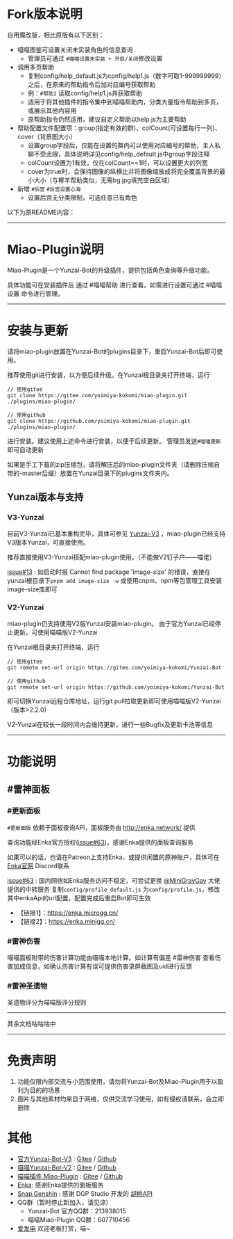 # Fork版本说明

自用魔改版，相比原版有以下区别：

* 喵喵图鉴可设置关闭未实装角色的信息查询
    * 管理员可通过 `#喵喵设置未实装 + 开启/关闭`修改设置
* 调用多页帮助
    * 复制config/help_default.js为config/help1.js（数字可取1-999999999）之后，在原来的帮助指令后加对应编号获取帮助
    * 例：`#帮助1` 读取config/help1.js并获取帮助
    * 适用于将其他插件的指令集中到喵喵帮助内，分类大量指令帮助到多页，或展示其他内容用
    * 原帮助指令仍然适用，建议自定义帮助以help.js为主要帮助
* 帮助配置文件配置项：group(指定有效的群)、colCount(可设置每行一列)、cover（背景图大小）
    * 设置group字段后，仅能在设置的群内可以使用对应编号的帮助，主人私聊不受此限，具体说明详见config/help_default.js中group字段注释
    * colCount设置为1有效，仅在colCount==1时，可以设置更大的列宽
    * cover为true时，会保持图像的纵横比并将图像缩放成将完全覆盖背景的最小大小（与椰羊帮助类似，无需bg.jpg填充空白区域）
* 新增 `#后宫` `#后宫设置心海`
    * 设置后宫无分类限制，可选任意已有角色

以下为原README内容：

---

# Miao-Plugin说明

Miao-Plugin是一个Yunzai-Bot的升级插件，提供包括角色查询等升级功能。

具体功能可在安装插件后 通过 #喵喵帮助 进行查看。如需进行设置可通过 #喵喵设置 命令进行管理。

---

# 安装与更新

请将miao-plugin放置在Yunzai-Bot的plugins目录下，重启Yunzai-Bot后即可使用。

推荐使用git进行安装，以方便后续升级。在Yunzai根目录夹打开终端，运行

```
// 使用gitee
git clone https://gitee.com/yoimiya-kokomi/miao-plugin.git ./plugins/miao-plugin/

// 使用github
git clone https://github.com/yoimiya-kokomi/miao-plugin.git ./plugins/miao-plugin/
```

进行安装。建议使用上述命令进行安装，以便于后续更新。 管理员发送`#喵喵更新`即可自动更新

如果是手工下载的zip压缩包，请将解压后的miao-plugin文件夹（请删除压缩自带的-master后缀）放置在Yunzai目录下的plugins文件夹内。

## Yunzai版本与支持

### V3-Yunzai

目前V3-Yunzai已基本重构完毕，具体可参见 [Yunzai-V3](https://github.com/Le-niao/Yunzai-Bot) ，miao-plugin已经支持V3版本Yunzai，可直接使用。

推荐直接使用V3-Yunzai搭配miao-plugin使用。（不能做V2钉子户——喵佬）

[issue#13](https://github.com/yoimiya-kokomi/miao-plugin/issues/74) : 如启动时报 Cannot find package 'image-size'
的错误，直接在yunzai根目录下`pnpm add image-size -w` 或使用cnpm、npm等包管理工具安装image-size库即可

### V2-Yunzai

miao-plugin仍支持使用V2版Yunzai安装miao-plugin。 由于官方Yunzai已经停止更新，可使用喵喵版V2-Yunzai

在Yunzai根目录夹打开终端，运行

```
// 使用gitee
git remote set-url origin https://gitee.com/yoimiya-kokomi/Yunzai-Bot

// 使用github
git remote set-url origin https://github.com/yoimiya-kokomi/Yunzai-Bot
```

即可切换Yunzai远程仓库地址，运行git pull拉取更新即可使用喵喵版V2-Yunzai（版本>2.2.0)

V2-Yunzai在较长一段时间内会维持更新，进行一些Bugfix及更新卡池等信息

---

# 功能说明

## #雷神面板

### #更新面板

`#更新面板` 依赖于面板查询API，面板服务由 http://enka.network/ 提供

查询功能经Enka官方授权([issue#63](https://github.com/yoimiya-kokomi/miao-plugin/issues/63#issuecomment-1199348789))，感谢Enka提供的面板查询服务

如果可以的话，也请在Patreon上支持Enka，或提供闲置的原神账户，具体可在[Enka官网](http://enka.network/) Discord联系

[issue#63](https://github.com/yoimiya-kokomi/miao-plugin/issues/63#issuecomment-1199734496) :
国内网络如Enka服务访问不稳定，可尝试更换 [@MiniGrayGay](https://github.com/MiniGrayGay) 大佬提供的中转服务 复制`config/profile_default.js`
为`config/profile.js`，修改其中enkaApi的url配置，配置完成后重启Bot即可生效

* 【链接1】：https://enka.microgg.cn/
* 【链接2】：https://enka.minigg.cn/

### #雷神伤害

喵喵面板附带的伤害计算功能由喵喵本地计算。如计算有偏差 #雷神伤害 查看伤害加成信息，如确认伤害计算有误可提供伤害录屏截图及uid进行反馈

### #雷神圣遗物

圣遗物评分为喵喵版评分规则

---

其余文档咕咕咕中

---

# 免责声明

1. 功能仅限内部交流与小范围使用，请勿将Yunzai-Bot及Miao-Plugin用于以盈利为目的的场景
3. 图片与其他素材均来自于网络，仅供交流学习使用，如有侵权请联系，会立即删除

# 其他

* [官方Yunzai-Bot-V3](https://github.com/Le-niao/Yunzai-Bot) : [Gitee](https://gitee.com/Le-niao/Yunzai-Bot)
  / [Github](https://github.com/Le-niao/Yunzai-Bot)
* [喵喵Yunzai-Bot-V2](https://github.com/Le-niao/Yunzai-Bot) : [Gitee](https://gitee.com/yoimiya-kokomi/Yunzai-Bot)
  / [Github](https://github.com/yoimiya-kokomi/Yunzai-Bot)
* [喵喵插件 Miao-Plugin](https://github.com/yoimiya-kokomi/miao-plugin) : [Gitee](https://gitee.com/yoimiya-kokomi/miao-plugin)
  / [Github](https://github.com/yoimiya-kokomi/miao-plugin)
* [Enka](https://enka.network/): 感谢Enka提供的面板服务
* [Snap.Genshin](https://www.snapgenshin.com/home/) : 感谢 DGP Studio
  开发的 [胡桃API](https://github.com/DGP-Studio/Snap.HutaoAPI)
* QQ群（暂时停止新加入，请见谅）
    * Yunzai-Bot 官方QQ群：213938015
    * 喵喵Miao-Plugin QQ群：607710456
* [爱发电](https://afdian.net/@kokomi) 欢迎老板打赏，喵~

